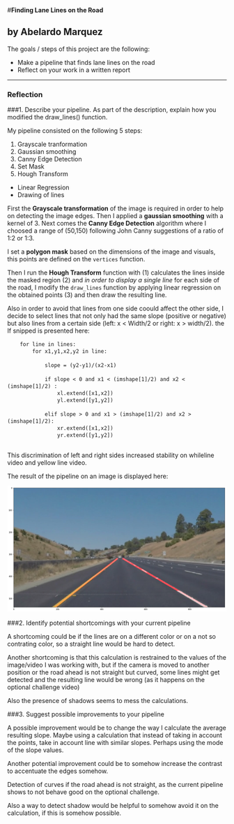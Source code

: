 #**Finding Lane Lines on the Road** 
## by Abelardo Marquez


The goals / steps of this project are the following:

- Make a pipeline that finds lane lines on the road
- Reflect on your work in a written report


---

### Reflection

###1. Describe your pipeline. As part of the description, explain how you modified the draw_lines() function.

My pipeline consisted on the following 5 steps: 

1. Grayscale tranformation
2. Gaussian smoothing
3. Canny Edge Detection
4. Set Mask
5. Hough Transform
 - Linear Regression
 - Drawing of lines 

First the **Grayscale transformation** of the image is required in order to help on detecting the image edges. Then I applied a **gaussian smoothing** with a kernel of 3. Next comes the **Canny Edge Detection** algorithm where I choosed a range of (50,150) following John Canny suggestions of a ratio of 1:2 or 1:3.

I set a **polygon mask** based on the dimensions of the image and visuals, this points are defined on the `vertices` function.

Then I run the **Hough Transform** function with (1) calculates the lines inside the masked region (2) and *in order to display a single line* for each side of the road, I modify the `draw_lines` function by applying linear regression on the obtained points (3) and then draw the resulting line. 

Also in order to avoid that lines from one side coould affect the other side, I decide to select lines that not only had the same slope (positive or negative) but also lines from a certain side (left: x < Width/2 or right: x > width/2). the If snipped is presented here:

```
    for line in lines:
        for x1,y1,x2,y2 in line:
            
            slope = (y2-y1)/(x2-x1)
            
            if slope < 0 and x1 < (imshape[1]/2) and x2 < (imshape[1]/2) :
                xl.extend([x1,x2])
                yl.extend([y1,y2])
                
            elif slope > 0 and x1 > (imshape[1]/2) and x2 > (imshape[1]/2):
                xr.extend([x1,x2])
                yr.extend([y1,y2])
                
``` 
 This discrimination of left and right sides increased stability on whileline video and yellow line video.
 
 The result of the pipeline on an image is displayed here:
 
 ![resulting image](imageresult.png)






###2. Identify potential shortcomings with your current pipeline


A shortcoming could be if the lines are on a different color or on a not so contrating color, so a straight line would be hard to detect. 

Another shortcoming is that this calculation is restrained to the values of the image/video I was working with, but if the camera is moved to another position or the road ahead is not straight but curved, some lines might get detected and the resulting line would be wrong (as it happens on the optional challenge video)  

Also the presence of shadows seems to mess the calculations.


###3. Suggest possible improvements to your pipeline

A possible improvement would be to change the way I calculate the average resulting slope. Maybe using a calculation that instead of taking in account the points, take in account line with similar slopes. Perhaps using the mode of the slope values. 

Another potential improvement could be to somehow increase the contrast to accentuate the edges somehow. 

Detection of curves if the road ahead is not straight, as the current pipeline shows to not behave good on the optional challenge.

Also a way to detect shadow would be helpful to somehow avoid it on the calculation, if this is somehow possible. 